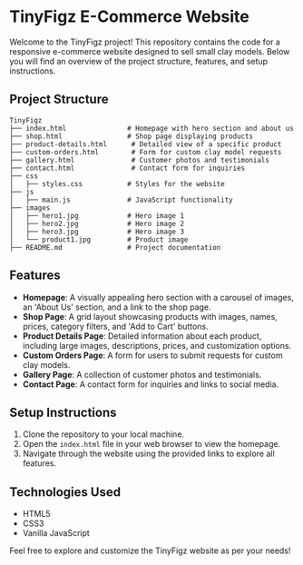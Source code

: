 # TinyFigz E-Commerce Website

Welcome to the TinyFigz project! This repository contains the code for a responsive e-commerce website designed to sell small clay models. Below you will find an overview of the project structure, features, and setup instructions.

## Project Structure

```
TinyFigz
├── index.html               # Homepage with hero section and about us
├── shop.html                # Shop page displaying products
├── product-details.html      # Detailed view of a specific product
├── custom-orders.html        # Form for custom clay model requests
├── gallery.html              # Customer photos and testimonials
├── contact.html              # Contact form for inquiries
├── css
│   ├── styles.css           # Styles for the website
├── js
│   ├── main.js              # JavaScript functionality
├── images
│   ├── hero1.jpg            # Hero image 1
│   ├── hero2.jpg            # Hero image 2
│   ├── hero3.jpg            # Hero image 3
│   └── product1.jpg         # Product image
├── README.md                # Project documentation
```

## Features

- **Homepage**: A visually appealing hero section with a carousel of images, an 'About Us' section, and a link to the shop page.
- **Shop Page**: A grid layout showcasing products with images, names, prices, category filters, and 'Add to Cart' buttons.
- **Product Details Page**: Detailed information about each product, including large images, descriptions, prices, and customization options.
- **Custom Orders Page**: A form for users to submit requests for custom clay models.
- **Gallery Page**: A collection of customer photos and testimonials.
- **Contact Page**: A contact form for inquiries and links to social media.

## Setup Instructions

1. Clone the repository to your local machine.
2. Open the `index.html` file in your web browser to view the homepage.
3. Navigate through the website using the provided links to explore all features.

## Technologies Used

- HTML5
- CSS3
- Vanilla JavaScript

Feel free to explore and customize the TinyFigz website as per your needs!